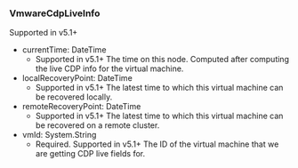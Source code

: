 ### VmwareCdpLiveInfo
Supported in v5.1+

- currentTime: DateTime
  - Supported in v5.1+
  The time on this node. Computed after computing the live CDP info for the virtual machine.
- localRecoveryPoint: DateTime
  - Supported in v5.1+
  The latest time to which this virtual machine can be recovered locally.
- remoteRecoveryPoint: DateTime
  - Supported in v5.1+
  The latest time to which this virtual machine can be recovered on a remote cluster.
- vmId: System.String
  - Required. Supported in v5.1+
  The ID of the virtual machine that we are getting CDP live fields for.
